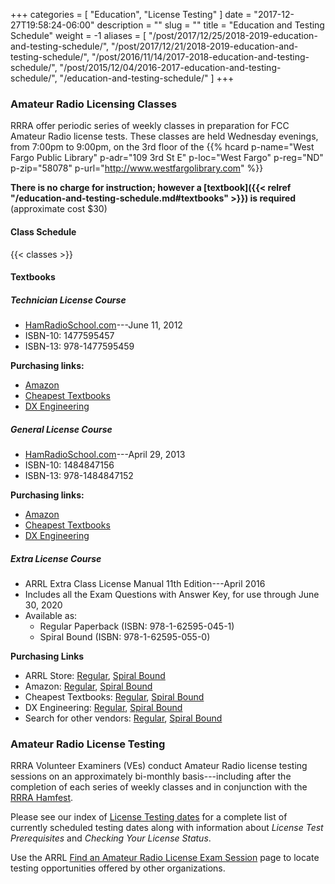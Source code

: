 +++
categories = [ "Education", "License Testing" ]
date = "2017-12-27T19:58:24-06:00"
description = ""
slug = ""
title = "Education and Testing Schedule"
weight = -1
aliases = [ "/post/2017/12/25/2018-2019-education-and-testing-schedule/",
	"/post/2017/12/21/2018-2019-education-and-testing-schedule/",
	"/post/2016/11/14/2017-2018-education-and-testing-schedule/",
	"/post/2015/12/04/2016-2017-education-and-testing-schedule/",
	"/education-and-testing-schedule/" ]
+++
### Amateur Radio Licensing Classes

RRRA offer periodic series of weekly classes in preparation for FCC Amateur
Radio license tests.  These classes are
held Wednesday evenings, from 7:00pm to 9:00pm, on the 3rd floor of the 
{{% hcard p-name="West Fargo Public Library" p-adr="109 3rd St E" p-loc="West Fargo" p-reg="ND" p-zip="58078" p-url="http://www.westfargolibrary.com" %}}

**There is no charge for instruction; however a
[textbook]({{< relref "/education-and-testing-schedule.md#textbooks" >}})
is required** (approximate cost $30)

#### Class Schedule

{{< classes >}}
<!--more-->

#### Textbooks

##### Technician License Course

* [HamRadioSchool.com](http://www.hamradioschool.com/)---June 11, 2012
* ISBN-10: 1477595457
* ISBN-13: 978-1477595459

**Purchasing links:**

* [Amazon](https://www.amazon.com/HamRadioSchool-com-Technician-License-Course-Turner/dp/1477595457)
* [Cheapest Textbooks](https://www.cheapesttextbooks.com/subjects/9781477595459.html)
* [DX Engineering](https://www.dxengineering.com/search/brand/ham-radio-school/product-line/ham-radio-school-technician-class-license-course-book)

##### General License Course

* [HamRadioSchool.com](http://www.hamradioschool.com/)---April 29, 2013
* ISBN-10: 1484847156
* ISBN-13: 978-1484847152

**Purchasing links:**

* [Amazon](https://www.amazon.com/HamRadioSchool-com-General-License-Course-Turner/dp/1484847156)
* [Cheapest Textbooks](https://www.cheapesttextbooks.com/subjects/9781484847152.html)
* [DX Engineering](https://www.dxengineering.com/search/brand/ham-radio-school/product-line/ham-radio-school-general-class-license-course-book)

##### Extra License Course

* ARRL Extra Class License Manual 11th Edition---April 2016
* Includes all the Exam Questions with Answer Key, for use through June 30, 2020
* Available as:
   * Regular Paperback (ISBN: 978-1-62595-045-1)
   * Spiral Bound (ISBN: 978-1-62595-055-0)

**Purchasing Links**

* ARRL Store: [Regular](http://www.arrl.org/shop/ARRL-Extra-Class-License-Manual-11th-Edition), [Spiral Bound](http://www.arrl.org/shop/ARRL-Extra-Class-License-Manual-Spiral-Bound/)
* Amazon: [Regular](https://www.amazon.com/ARRL-Extra-Class-License-Manual/dp/1625950454/), [Spiral Bound](https://www.amazon.com/Extra-Class-License-Manual-Spiral/dp/1625950551/)
* Cheapest Textbooks: [Regular](https://www.cheapesttextbooks.com/subjects/The-ARRL-Extra-Class-License-Manual-9781625950451.html), [Spiral Bound](https://www.cheapesttextbooks.com/subjects/The-ARRL-Extra-Class-License-Manual-Spiral-11th-Edition-9781625950550.html)
* DX Engineering: [Regular](https://www.dxengineering.com/parts/arr-0451), [Spiral Bound](https://www.dxengineering.com/parts/arr-0550)
* Search for other vendors: [Regular](https://duckduckgo.com/?q=ISBN+9781625950451&t=ffnt&ia=web), [Spiral Bound](https://duckduckgo.com/?q=ISBN+9781625950550&t=ffnt&ia=web)

### Amateur Radio License Testing

RRRA Volunteer Examiners (VEs) conduct Amateur Radio license testing
sessions on an approximately bi-monthly basis---including after the
completion of each series of weekly classes and in conjunction with the
[RRRA Hamfest](/dates/hamfest/).

Please see our index of [License Testing dates](/dates/license-testing/) for a
complete list of currently scheduled testing dates along with information
about *License Test Prerequisites* and *Checking Your License Status*.

Use the ARRL 
[Find an Amateur Radio License Exam Session](http://www.arrl.org/find-an-amateur-radio-license-exam-session)
page to locate testing opportunities offered by other organizations.
